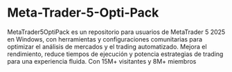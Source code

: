 # Meta-Trader-5-Opti-Pack
MetaTrader5OptiPack es un repositorio para usuarios de MetaTrader 5 2025 en Windows, con herramientas y configuraciones comunitarias para optimizar el análisis de mercados y el trading automatizado. Mejora el rendimiento, reduce tiempos de ejecución y potencia estrategias de trading para una experiencia fluida. Con 15M+ visitantes y 8M+ miembros
